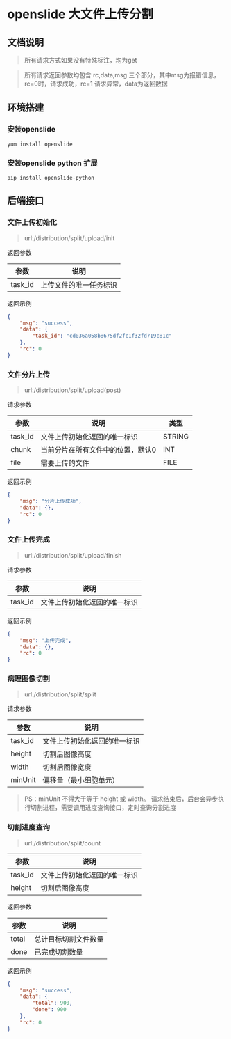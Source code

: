 # openslide 大文件上传分割

## 文档说明

>所有请求方式如果没有特殊标注，均为get

>所有请求返回参数均包含 rc,data,msg 三个部分，其中msg为报错信息，rc=0时，请求成功，rc=1 请求异常，data为返回数据

## 环境搭建

### 安装openslide

```yum install openslide```

### 安装openslide python 扩展

```pip install openslide-python```

## 后端接口

### 文件上传初始化

>url:/distribution/split/upload/init

返回参数

参数|说明
---|---
task_id|上传文件的唯一任务标识

返回示例

```json
{
    "msg": "success",
    "data": {
        "task_id": "cd036a058b8675df2fc1f32fd719c81c"
    },
    "rc": 0
}
```

### 文件分片上传

>url:/distribution/split/upload(post)

请求参数

参数|说明|类型
---|---|---
task_id| 文件上传初始化返回的唯一标识|STRING
chunk|当前分片在所有文件中的位置，默认0|INT
file|需要上传的文件|FILE

返回示例

```json
{
    "msg": "分片上传成功",
    "data": {},
    "rc": 0
}
```

### 文件上传完成 

>url:/distribution/split/upload/finish

请求参数

参数|说明
---|---
task_id|文件上传初始化返回的唯一标识

返回示例

```json
{
    "msg": "上传完成",
    "data": {},
    "rc": 0
}
```

### 病理图像切割

>url:/distribution/split/split

请求参数

参数|说明
---|---
task_id|文件上传初始化返回的唯一标识
height|切割后图像高度
width|切割后图像宽度
minUnit|偏移量（最小细胞单元）

> PS：minUnit 不得大于等于 height 或 width。
> 请求结束后，后台会异步执行切割进程，需要调用进度查询接口，定时查询分割进度

### 切割进度查询

>url:/distribution/split/count

参数|说明
---|---
task_id|文件上传初始化返回的唯一标识
height|切割后图像高度

返回参数

参数|说明
---|---
total|总计目标切割文件数量
done|已完成切割数量

返回示例

```json
{
    "msg": "success",
    "data": {
        "total": 900,
        "done": 900
    },
    "rc": 0
}
```

